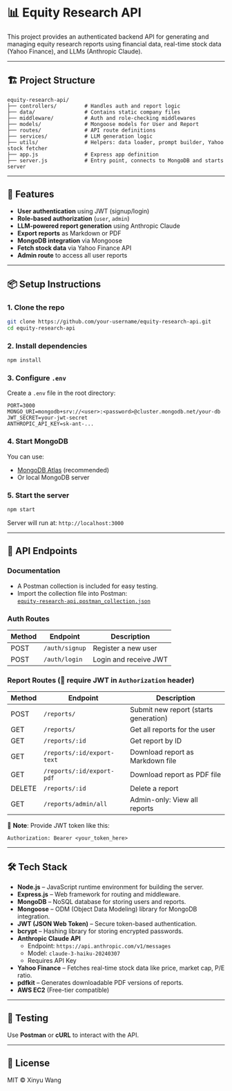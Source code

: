 
# 📊 Equity Research API

This project provides an authenticated backend API for generating and managing equity research reports using financial data, real-time stock data (Yahoo Finance), and LLMs (Anthropic Claude).

---
## 🏗️ Project Structure

```
equity-research-api/
├── controllers/         # Handles auth and report logic
├── data/                # Contains static company files
├── middleware/          # Auth and role-checking middlewares
├── models/              # Mongoose models for User and Report
├── routes/              # API route definitions
├── services/            # LLM generation logic
├── utils/               # Helpers: data loader, prompt builder, Yahoo stock fetcher
├── app.js               # Express app definition
├── server.js            # Entry point, connects to MongoDB and starts server
```

---

## 🔐 Features

- **User authentication** using JWT (signup/login)
- **Role-based authorization** (`user`, `admin`)
- **LLM-powered report generation** using Anthropic Claude
- **Export reports** as Markdown or PDF
- **MongoDB integration** via Mongoose
- **Fetch stock data** via Yahoo Finance API
- **Admin route** to access all user reports

---

## 📦 Setup Instructions

### 1. **Clone the repo**
```bash
git clone https://github.com/your-username/equity-research-api.git
cd equity-research-api
```

### 2. **Install dependencies**
```bash
npm install
```

### 3. **Configure `.env`**

Create a `.env` file in the root directory:

```env
PORT=3000
MONGO_URI=mongodb+srv://<user>:<password>@cluster.mongodb.net/your-db
JWT_SECRET=your-jwt-secret
ANTHROPIC_API_KEY=sk-ant-...
```

### 4. **Start MongoDB**
You can use:
- [MongoDB Atlas](https://www.mongodb.com/cloud/atlas) (recommended)
- Or local MongoDB server

### 5. **Start the server**
```bash
npm start
```

Server will run at: `http://localhost:3000`

---

## 🚀 API Endpoints

### Documentation

- A Postman collection is included for easy testing.
- Import the collection file into Postman:  
  [`equity-research-api.postman_collection.json`](./equity-research-api.postman_collection.json)


### Auth Routes

| Method | Endpoint         | Description         |
|--------|------------------|---------------------|
| POST   | `/auth/signup`   | Register a new user |
| POST   | `/auth/login`    | Login and receive JWT |

### Report Routes (🔐 require JWT in `Authorization` header)

| Method | Endpoint                        | Description                          |
|--------|----------------------------------|--------------------------------------|
| POST   | `/reports/`                      | Submit new report (starts generation) |
| GET    | `/reports/`                      | Get all reports for the user         |
| GET    | `/reports/:id`                   | Get report by ID                     |
| GET    | `/reports/:id/export-text`       | Download report as Markdown file     |
| GET    | `/reports/:id/export-pdf`        | Download report as PDF file          |
| DELETE | `/reports/:id`                   | Delete a report                      |
| GET    | `/reports/admin/all`             | Admin-only: View all reports         |

📝 **Note**: Provide JWT token like this:
```http
Authorization: Bearer <your_token_here>
```

---

## 🛠️ Tech Stack

- **Node.js** – JavaScript runtime environment for building the server.
- **Express.js** – Web framework for routing and middleware.
- **MongoDB** – NoSQL database for storing users and reports.
- **Mongoose** – ODM (Object Data Modeling) library for MongoDB integration.
- **JWT (JSON Web Token)** – Secure token-based authentication.
- **bcrypt** – Hashing library for storing encrypted passwords.
- **Anthropic Claude API** 
  - Endpoint: `https://api.anthropic.com/v1/messages`
  - Model: `claude-3-haiku-20240307`
  - Requires API Key
- **Yahoo Finance** – Fetches real-time stock data like price, market cap, P/E ratio.
- **pdfkit** – Generates downloadable PDF versions of reports.
- **AWS EC2** (Free-tier compatible)

---

## 🧪 Testing

Use **Postman** or **cURL** to interact with the API.  

---

## 📄 License

MIT © Xinyu Wang

